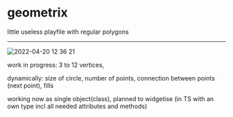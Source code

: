 # geometrix
little useless playfile with regular polygons
___
![2022-04-20 12 36 21](https://user-images.githubusercontent.com/67426447/164214924-8a885771-38a9-4c41-a00b-df79f5a753b7.gif)

work in progress:
3 to 12 vertices,

dynamically:
size of circle,
number of points,
connection between points (next point),
fills 

working now as single object(class), planned to widgetise
(in TS with an own type incl all needed attributes and methods)

